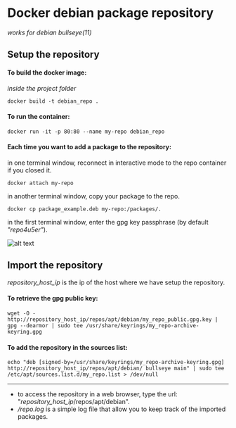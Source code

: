 # Docker debian package repository

*works for debian bullseye(11)*

## Setup the repository 

#### To build the docker image:

*inside the project folder*

    docker build -t debian_repo .

#### To run the container:

    docker run -it -p 80:80 --name my-repo debian_repo

#### Each time you want to add a package to the repository:

in one terminal window, reconnect in interactive mode to the repo container if you closed it.

    docker attach my-repo

in another terminal window, copy your package to the repo.

    docker cp package_example.deb my-repo:/packages/.

in the first terminal window, enter the gpg key passphrase (by default *"repo4u5er"*).

![alt text](https://github.com/macoffe/images/blob/main/gpg_passphrase?raw=true)

## Import the repository

*repository_host_ip* is the ip of the host where we have setup the repository.

#### To retrieve the gpg public key:
    wget -O - http://repository_host_ip/repos/apt/debian/my_repo_public.gpg.key | gpg --dearmor | sudo tee /usr/share/keyrings/my_repo-archive-keyring.gpg

#### To add the repository in the sources list:
    echo "deb [signed-by=/usr/share/keyrings/my_repo-archive-keyring.gpg] http://repository_host_ip/repos/apt/debian/ bullseye main" | sudo tee /etc/apt/sources.list.d/my_repo.list > /dev/null

---
- to access the repository in a web browser, type the url: "*repository_host_ip*/repos/apt/debian".
- */repo.log* is a simple log file that allow you to keep track of the imported packages.
